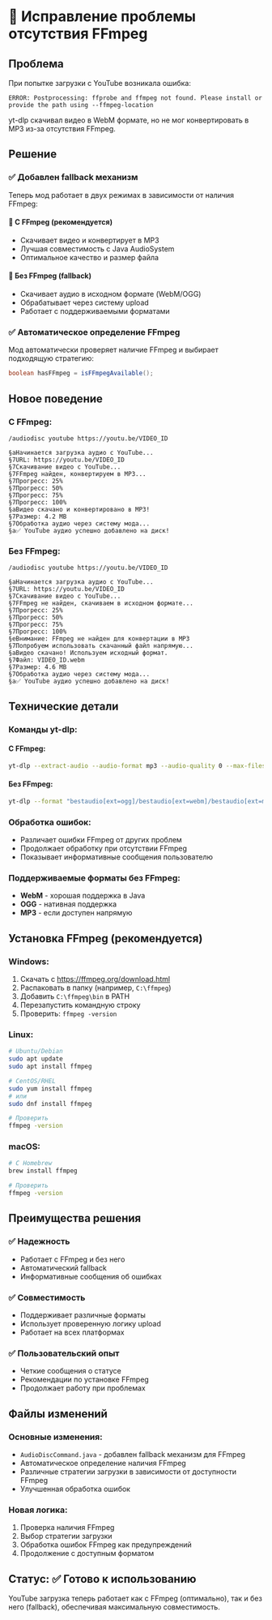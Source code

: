 # 🔧 Исправление проблемы отсутствия FFmpeg

## Проблема
При попытке загрузки с YouTube возникала ошибка:
```
ERROR: Postprocessing: ffprobe and ffmpeg not found. Please install or provide the path using --ffmpeg-location
```

yt-dlp скачивал видео в WebM формате, но не мог конвертировать в MP3 из-за отсутствия FFmpeg.

## Решение

### ✅ Добавлен fallback механизм
Теперь мод работает в двух режимах в зависимости от наличия FFmpeg:

#### 🎵 С FFmpeg (рекомендуется)
- Скачивает видео и конвертирует в MP3
- Лучшая совместимость с Java AudioSystem
- Оптимальное качество и размер файла

#### 🎵 Без FFmpeg (fallback)
- Скачивает аудио в исходном формате (WebM/OGG)
- Обрабатывает через систему upload
- Работает с поддерживаемыми форматами

### ✅ Автоматическое определение FFmpeg
Мод автоматически проверяет наличие FFmpeg и выбирает подходящую стратегию:

```java
boolean hasFFmpeg = isFFmpegAvailable();
```

## Новое поведение

### С FFmpeg:
```
/audiodisc youtube https://youtu.be/VIDEO_ID

§aНачинается загрузка аудио с YouTube...
§7URL: https://youtu.be/VIDEO_ID
§7Скачивание видео с YouTube...
§7FFmpeg найден, конвертируем в MP3...
§7Прогресс: 25%
§7Прогресс: 50%
§7Прогресс: 75%
§7Прогресс: 100%
§aВидео скачано и конвертировано в MP3!
§7Размер: 4.2 MB
§7Обработка аудио через систему мода...
§a✅ YouTube аудио успешно добавлено на диск!
```

### Без FFmpeg:
```
/audiodisc youtube https://youtu.be/VIDEO_ID

§aНачинается загрузка аудио с YouTube...
§7URL: https://youtu.be/VIDEO_ID
§7Скачивание видео с YouTube...
§7FFmpeg не найден, скачиваем в исходном формате...
§7Прогресс: 25%
§7Прогресс: 50%
§7Прогресс: 75%
§7Прогресс: 100%
§eВнимание: FFmpeg не найден для конвертации в MP3
§7Попробуем использовать скачанный файл напрямую...
§aВидео скачано! Используем исходный формат.
§7Файл: VIDEO_ID.webm
§7Размер: 4.6 MB
§7Обработка аудио через систему мода...
§a✅ YouTube аудио успешно добавлено на диск!
```

## Технические детали

### Команды yt-dlp:

#### С FFmpeg:
```bash
yt-dlp --extract-audio --audio-format mp3 --audio-quality 0 --max-filesize 50M --no-playlist <URL>
```

#### Без FFmpeg:
```bash
yt-dlp --format "bestaudio[ext=ogg]/bestaudio[ext=webm]/bestaudio[ext=mp3]/bestaudio" --max-filesize 50M --no-playlist <URL>
```

### Обработка ошибок:
- Различает ошибки FFmpeg от других проблем
- Продолжает обработку при отсутствии FFmpeg
- Показывает информативные сообщения пользователю

### Поддерживаемые форматы без FFmpeg:
- **WebM** - хорошая поддержка в Java
- **OGG** - нативная поддержка
- **MP3** - если доступен напрямую

## Установка FFmpeg (рекомендуется)

### Windows:
1. Скачать с https://ffmpeg.org/download.html
2. Распаковать в папку (например, `C:\ffmpeg`)
3. Добавить `C:\ffmpeg\bin` в PATH
4. Перезапустить командную строку
5. Проверить: `ffmpeg -version`

### Linux:
```bash
# Ubuntu/Debian
sudo apt update
sudo apt install ffmpeg

# CentOS/RHEL
sudo yum install ffmpeg
# или
sudo dnf install ffmpeg

# Проверить
ffmpeg -version
```

### macOS:
```bash
# С Homebrew
brew install ffmpeg

# Проверить
ffmpeg -version
```

## Преимущества решения

### ✅ Надежность
- Работает с FFmpeg и без него
- Автоматический fallback
- Информативные сообщения об ошибках

### ✅ Совместимость
- Поддерживает различные форматы
- Использует проверенную логику upload
- Работает на всех платформах

### ✅ Пользовательский опыт
- Четкие сообщения о статусе
- Рекомендации по установке FFmpeg
- Продолжает работу при проблемах

## Файлы изменений

### Основные изменения:
- `AudioDiscCommand.java` - добавлен fallback механизм для FFmpeg
- Автоматическое определение наличия FFmpeg
- Различные стратегии загрузки в зависимости от доступности FFmpeg
- Улучшенная обработка ошибок

### Новая логика:
1. Проверка наличия FFmpeg
2. Выбор стратегии загрузки
3. Обработка ошибок FFmpeg как предупреждений
4. Продолжение с доступным форматом

## Статус: ✅ Готово к использованию

YouTube загрузка теперь работает как с FFmpeg (оптимально), так и без него (fallback), обеспечивая максимальную совместимость.